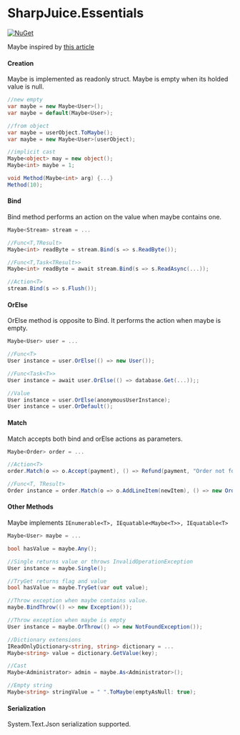 # SharpJuice.Essentials #

[![NuGet](https://img.shields.io/nuget/v/SharpJuice.Essentials.svg)](https://www.nuget.org/packages/SharpJuice.Essentials/)

Maybe<T> inspired by [this article](http://blog.ploeh.dk/2011/02/04/TheBCLalreadyhasaMaybemonad/) 

#### Creation ####
Maybe<T> is implemented as readonly struct. Maybe is empty when its holded value is null.

```csharp
//new empty
var maybe = new Maybe<User>();
var maybe = default(Maybe<User>);

//from object
var maybe = userObject.ToMaybe();
var maybe = new Maybe<User>(userObject);

//implicit cast
Maybe<object> may = new object();
Maybe<int> maybe = 1;

void Method(Maybe<int> arg) {...}
Method(10);
```


#### Bind ####
Bind method performs an action on the value when maybe contains one.

```csharp
Maybe<Stream> stream = ...

//Func<T,TResult>
Maybe<int> readByte = stream.Bind(s => s.ReadByte());

//Func<T,Task<TResult>>
Maybe<int> readByte = await stream.Bind(s => s.ReadAsync(...)); 

//Action<T>
stream.Bind(s => s.Flush());  
```

#### OrElse ####
OrElse method is opposite to Bind. It performs the action when maybe is empty.

```csharp
Maybe<User> user = ...

//Func<T>
User instance = user.OrElse(() => new User());

//Func<Task<T>>
User instance = await user.OrElse(() => database.Get(...));; 

//Value
User instance = user.OrElse(anonymousUserInstance);
User instance = user.OrDefault();  
```

#### Match ####
Match accepts both bind and orElse actions as parameters.

```csharp
Maybe<Order> order = ...

//Action<T>
order.Match(o => o.Accept(payment), () => Refund(payment, "Order not found."))

//Func<T, TResult>
Order instance = order.Match(o => o.AddLineItem(newItem), () => new Order(newItem));
```

#### Other Methods ####
Maybe implements ```IEnumerable<T>, IEquatable<Maybe<T>>, IEquatable<T>```

```csharp
Maybe<User> maybe = ...

bool hasValue = maybe.Any();

//Single returns value or throws InvalidOperationException
User instance = maybe.Single();

//TryGet returns flag and value
bool hasValue = maybe.TryGet(var out value);

//Throw exception when maybe contains value.
maybe.BindThrow(() => new Exception());

//Throw exception when maybe is empty
User instance = maybe.OrThrow(() => new NotFoundException());

//Dictionary extensions
IReadOnlyDictionary<string, string> dictionary = ...
Maybe<string> value = dictionary.GetValue(key);

//Cast
Maybe<Administrator> admin = maybe.As<Administrator>();

//Empty string
Maybe<string> stringValue = " ".ToMaybe(emptyAsNull: true);
```

#### Serialization ####

System.Text.Json serialization supported.